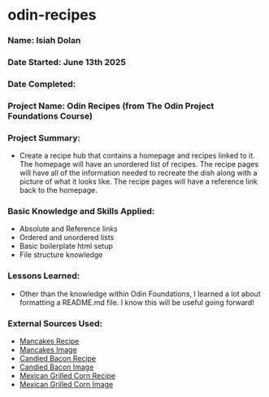 # odin-recipes

### Name: Isiah Dolan  
### Date Started: June 13th 2025
### Date Completed: 

### Project Name: Odin Recipes (from The Odin Project Foundations Course)

### Project Summary: 
- Create a recipe hub that contains a homepage and recipes linked to it. The homepage will have an unordered list of recipes. The recipe pages will have all of the information needed to recreate the dish along with a picture of what it looks like. The recipe pages will have a reference link back to the homepage. 

### Basic Knowledge and Skills Applied: 
- Absolute and Reference links
- Ordered and unordered lists
- Basic boilerplate html setup
- File structure knowledge

### Lessons Learned:  
- Other than the knowledge within Odin Foundations, I learned a lot about formatting a README.md file. I know this will be useful going forward! 

### External Sources Used: 

- [Mancakes Recipe](https://www.allrecipes.com/recipe/238130/mancakes/)  
- [Mancakes Image](https://www.allrecipes.com/thmb/1gaEkjWzP7lwNzbpjh_P7V6fBV4=/0x512/filters:no_upscale():max_bytes(150000):strip_icc():format(webp)/ALR-238130-mancakes-VAT-4x3-A-1f28df04837244ebb9b1ad80bf2de934.jpg) 
- [Candied Bacon Recipe](https://www.allrecipes.com/recipe/221007/candied-bacon/) 
- [Candied Bacon Image](https://www.allrecipes.com/thmb/p0aARXAOgcRYby3kVS3FaZhHkqY=/0x512/filters:no_upscale():max_bytes(150000):strip_icc():format(webp)/221007-candied-bacon-ddmfs-4X3-5271-568d29403ef84a5ba8e331116ba62ed0.jpg) 
- [Mexican Grilled Corn Recipe](https://www.allrecipes.com/recipe/233399/mexican-grilled-corn/)
- [Mexican Grilled Corn Image](https://www.allrecipes.com/thmb/9KeISPedkYkLxrs2XV_vSF7Z16I=/0x512/filters:no_upscale():max_bytes(150000):strip_icc():format(webp)/4814257_233399_Mexican-Grilled-Corn-4x3-d678642e3dee4635ab2a390b4baa2ac2.jpg)